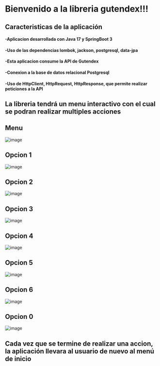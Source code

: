<h1>Bienvenido a la libreria gutendex!!!</h1>
<h2>Caracteristicas de la aplicación</h2>
<h4>-Aplicacion desarrollada con Java 17 y SpringBoot 3</h4>
<h4>-Uso de las dependencias lombok, jackson, postgresql, data-jpa</h4>
<h4>-Esta aplicacion consume la API de Gutendex</h4>
<h4>-Conexion a la base de datos relacional Postgresql</h4>
<h4>-Uso de HttpClient, HttpRequest, HttpResponse, que permite realizar peticiones a la API</h4>

<h2>La libreria tendrá un menu interactivo con el cual se podran realizar multiples acciones</h2>
<h2>Menu</h2>

![image](https://github.com/user-attachments/assets/e4c87cbc-19a6-42e5-8cd1-2ff515888a68)

<h2>Opcion 1</h2>

![image](https://github.com/user-attachments/assets/2c3c2100-783f-48ab-af84-56eef132f7f9)

<h2>Opcion 2</h2>

![image](https://github.com/user-attachments/assets/7a287d55-577b-4e83-b6df-5e4f7916e74c)

<h2>Opcion 3</h2>

![image](https://github.com/user-attachments/assets/1dead556-08b7-4c20-9cb0-abdf96137341)

<h2>Opcion 4</h2>

![image](https://github.com/user-attachments/assets/caa71ed1-3f4f-4e9f-a702-aa0f552fd7b4)

<h2>Opcion 5</h2>

![image](https://github.com/user-attachments/assets/6609d70a-e049-4308-a20e-68cffa422909)

<h2>Opcion 6</h2>

![image](https://github.com/user-attachments/assets/0506878d-03ec-4452-8a61-8ddcddc5fe57)

<h2>Opcion 0</h2>

![image](https://github.com/user-attachments/assets/a8d978d0-da61-4f4c-b16c-5bc86b79d48b)

<h2>Cada vez que se termine de realizar una accion, la aplicación llevara al usuario de nuevo al menú de inicio</h2>
